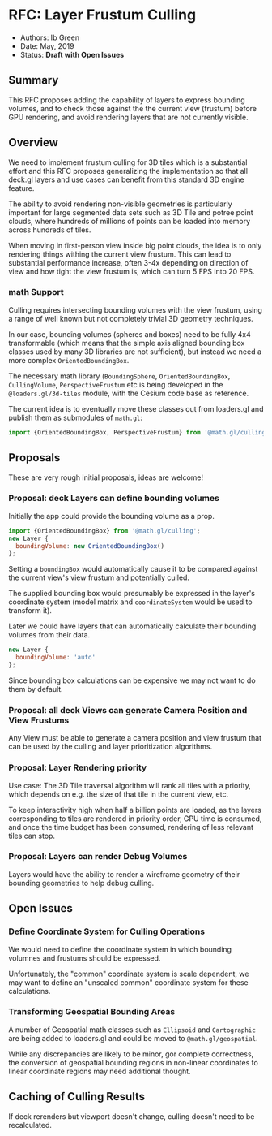# RFC: Layer Frustum Culling

* Authors: Ib Green
* Date: May, 2019
* Status: **Draft with Open Issues**

## Summary

This RFC proposes adding the capability of layers to express bounding volumes, and to check those against the the current view (frustum) before GPU rendering, and avoid rendering layers that are not currently visible.


## Overview

We need to implement frustum culling for 3D tiles which is a substantial effort and this RFC proposes generalizing the implementation so that all deck.gl layers and use cases can benefit from this standard 3D engine feature.

The ability to avoid rendering non-visible geometries is particularly important for large segmented data sets such as 3D Tile and potree point clouds, where hundreds of millions of points can be loaded into memory across hundreds of tiles.

When moving in first-person view inside big point clouds, the idea is to only rendering things withing the current view frustum. This can lead to substantial performance increase, often 3-4x depending on direction of view and how tight the view frustum is, which can turn 5 FPS into 20 FPS.

### math Support

Culling requires intersecting bounding volumes with the view frustum, using a range of well known but not completely trivial 3D geometry techniques.

In our case, bounding volumes (spheres and boxes) need to be fully 4x4 transformable (which means that the simple axis aligned bounding box classes used by many 3D libraries are not sufficient), but instead we need a more complex `OrientedBoundingBox`.

The necessary math library (`BoundingSphere`, `OrientedBoundingBox`, `CullingVolume`, `PerspectiveFrustum` etc is being developed in the `@loaders.gl/3d-tiles` module, with the Cesium code base as reference.

The current idea is to eventually move these classes out from loaders.gl and publish them as submodules of `math.gl`:

```js
import {OrientedBoundingBox, PerspectiveFrustum} from '@math.gl/culling';
```

## Proposals

These are very rough initial proposals, ideas are welcome!

### Proposal: deck Layers can define bounding volumes

Initially the app could provide the bounding volume as a prop.

```js
import {OrientedBoundingBox} from '@math.gl/culling';
new Layer {
  boundingVolume: new OrientedBoundingBox()
};
```

Setting a `boundingBox` would automatically cause it to be compared against the current view's view frustum and potentially culled.

The supplied bounding box would presumably be expressed in the layer's coordinate system (model matrix and `coordinateSystem` would be used to transform it).

Later we could have layers that can automatically calculate their bounding volumes from their data.

```js
new Layer {
  boundingVolume: 'auto'
};
```

Since bounding box calculations can be expensive we may not want to do them by default.

### Proposal: all deck Views can generate Camera Position and View Frustums

Any View must be able to generate a camera position and view frustum that can be used by the culling and layer prioritization algorithms.

### Proposal: Layer Rendering priority

Use case: The 3D Tile traversal algorithm will rank all tiles with a priority, which depends on e.g. the size of that tile in the current view, etc.

To keep interactivity high when half a billion points are loaded, as the layers corresponding to tiles are rendered in priority order, GPU time is consumed, and once the time budget has been consumed, rendering of less relevant tiles can stop.

### Proposal: Layers can render Debug Volumes

Layers would have the ability to render a wireframe geometry of their bounding geometries to help debug culling.

## Open Issues

### Define Coordinate System for Culling Operations

We would need to define the coordinate system in which bounding volumnes and frustums should be expressed.

Unfortunately, the "common" coordinate system is scale dependent, we may want to define an "unscaled common" coordinate system for these calculations.

### Transforming Geospatial Bounding Areas

A number of Geospatial math classes such as `Ellipsoid` and `Cartographic` are being added to loaders.gl and could be moved to `@math.gl/geospatial`.

While any discrepancies are likely to be minor, gor complete correctness, the conversion of geospatial bounding regions in non-linear coordinates to linear coordinate regions may need additional thought.

## Caching of Culling Results

If deck rerenders but viewport doesn't change, culling doesn't need to be recalculated.

